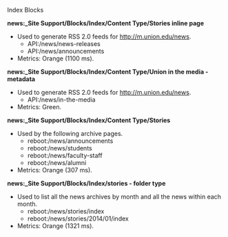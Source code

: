 Index Blocks

**news:_Site Support/Blocks/Index/Content Type/Stories inline page**
* Used to generate RSS 2.0 feeds for http://m.union.edu/news.
	* API:/news/news-releases
	* API:/news/announcements
* Metrics: Orange (1100 ms).


**news:_Site Support/Blocks/Index/Content Type/Union in the media - metadata**
* Used to generate RSS 2.0 feeds for http://m.union.edu/news.
	* API:/news/in-the-media
* Metrics: Green.


**news:_Site Support/Blocks/Index/Content Type/Stories**
* Used by the following archive pages.
	* reboot:/news/announcements
	* reboot:/news/students
	* reboot:/news/faculty-staff
	* reboot:/news/alumni
* Metrics: Orange (307 ms).


**news:_Site Support/Blocks/Index/stories - folder type**
* Used to list all the news archives by month and all the news within each month.
	* reboot:/news/stories/index
	* reboot:/news/stories/2014/01/index
* Metrics: Orange (1321 ms).